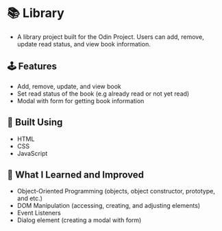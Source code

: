 # 📚 Library

- A library project built for the Odin Project. Users can add, remove, update read status, and view book information.

## 🕹️ Features

- Add, remove, update, and view book
- Set read status of the book (e.g already read or not yet read)
- Modal with form for getting book information

## 🔨 Built Using

- HTML
- CSS
- JavaScript

## 🧠 What I Learned and Improved

- Object-Oriented Programming (objects, object constructor, prototype, and etc.)
- DOM Manipulation (accessing, creating, and adjusting elements)
- Event Listeners
- Dialog element (creating a modal with form)
